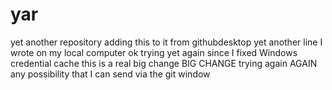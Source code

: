 # yar
yet another repository
adding this to it from githubdesktop
yet another  line I wrote on my local computer
ok trying yet again since I fixed Windows credential cache
this is a real big change BIG CHANGE
trying again AGAIN
any possibility that I can send via the git window

